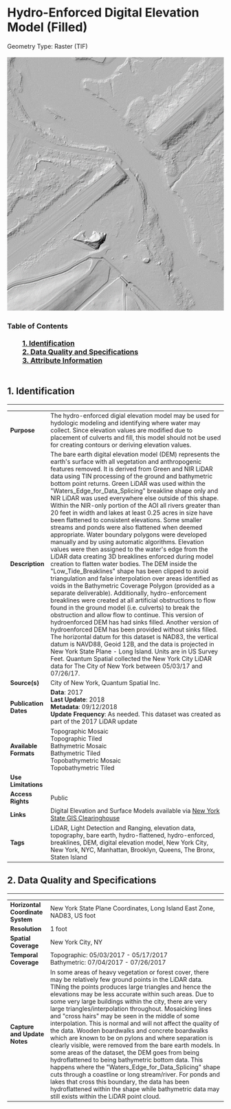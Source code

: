 # Hydro-Enforced Digital Elevation Model (Filled)
Geometry Type: Raster (TIF)<br><br>![image](https://github.com/CityOfNewYork/nyc-geo-metadata/blob/main/Images/Hydroenforced_Fill.png)

### Table of Contents<br><br>&nbsp;&nbsp;&nbsp;&nbsp;&nbsp;&nbsp;&nbsp;&nbsp;&nbsp;[**1. Identification**](#1-identification)<br>&nbsp;&nbsp;&nbsp;&nbsp;&nbsp;&nbsp;&nbsp;&nbsp;&nbsp;[**2. Data Quality and Specifications**](#2-data-quality-and-specifications)<br>&nbsp;&nbsp;&nbsp;&nbsp;&nbsp;&nbsp;&nbsp;&nbsp;&nbsp;[**3. Attribute Information**](#3-attribute-information)<br><br>
## 1. Identification
---------------------------------------------
|     |     |
| --- | --- |
**Purpose** |The hydro-enforced digial elevation model may be used for hydologic modeling and identifying where water may collect. Since elevation values are modified due to placement of culverts and fill, this model should not be used for creating contours or deriving elevation values. 
**Description** |The bare earth digital elevation model (DEM) represents the earth's surface with all vegetation and anthropogenic features removed. It is derived from Green and NIR LiDAR data using TIN processing of the ground and bathymetric bottom point returns. Green LiDAR was used within the "Waters_Edge_for_Data_Splicing" breakline shape only and NIR LiDAR was used everywhere else outside of this shape. Within the NIR-only portion of the AOI all rivers greater than 20 feet in width and lakes at least 0.25 acres in size have been flattened to consistent elevations. Some smaller streams and ponds were also flattened when deemed appropriate. Water boundary polygons were developed manually and by using automatic algorithms. Elevation values were then assigned to the water's edge from the LiDAR data creating 3D breaklines enforced during model creation to flatten water bodies. The DEM inside the "Low_Tide_Breaklines" shape has been clipped to avoid triangulation and false interpolation over areas identified as voids in the Bathymetric Coverage Polygon (provided as a separate deliverable). Additionally, hydro-enforcement breaklines were created at all artificial obstructions to flow found in the ground model (i.e. culverts) to break the obstruction and allow flow to continue. This version of hydroenforced DEM has had sinks filled. Another version of hydroenforced DEM has been provided without sinks filled. The horizontal datum for this dataset is NAD83, the vertical datum is NAVD88, Geoid 12B, and the data is projected in New York State Plane - Long Island. Units are in US Survey Feet. Quantum Spatial collected the New York City LiDAR data for The City of New York between 05/03/17 and 07/26/17.
**Source(s)** |City of New York, Quantum Spatial Inc. 
**Publication Dates** |**Data**: 2017<br>**Last Update**: 2018<br>**Metadata**: 09/12/2018<br>**Update Frequency**: As needed. This dataset was created as part of the 2017 LiDAR update
**Available Formats** |Topographic Mosaic<br>Topographic Tiled<br>Bathymetric Mosaic<br>Bathymetric Tiled<br>Topobathymetric Mosaic<br>Topobathymetric Tiled
**Use Limitations** |
**Access Rights** |Public
**Links** |Digital Elevation and Surface Models available via [New York State GIS Clearinghouse](http://gis.ny.gov/elevation/NYC-topobathymetric-DEM.htm)
**Tags** |LiDAR, Light Detection and Ranging, elevation data, topography, bare earth, hydro-flattened, hydro-enforced, breaklines, DEM, digital elevation model, New York City, New York, NYC, Manhattan, Brooklyn, Queens, The Bronx, Staten Island
## 2. Data Quality and Specifications
---------------------------------------------
|     |     |
| --- | --- |
**Horizontal Coordinate System** |New York State Plane Coordinates, Long Island East Zone, NAD83, US foot
**Resolution** |1 foot
**Spatial Coverage** |New York City, NY
**Temporal Coverage** |Topographic: 05/03/2017 - 05/17/2017<br>Bathymetric: 07/04/2017 - 07/26/2017
**Capture and Update Notes** |In some areas of heavy vegetation or forest cover, there may be relatively few ground points in the LiDAR data. TINing the points produces large triangles and hence the elevations may be less accurate within such areas. Due to some very large buildings within the city, there are very large triangles/interpolation throughout. Mosaicking lines and "cross hairs" may be seen in the middle of some interpolation. This is normal and will not affect the quality of the data. Wooden boardwalks and concrete boardwalks which are known to be on pylons and where separation is clearly visible, were removed from the bare earth models. In some areas of the dataset, the DEM goes from being hydroflattened to being bathymetric bottom data. This happens where the "Waters_Edge_for_Data_Splicing" shape cuts through a coastline or long stream/river. For ponds and lakes that cross this boundary, the data has been hydroflattened within the shape while bathymetric data may still exists within the LiDAR point cloud.
